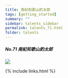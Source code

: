 ```yaml
---
title: 南紀和歌山釣太郎
tags: [getting_started]
summary: ""
sidebar: talents_sidebar
permalink: talents_71.html
folder: talents
---
```



##### No.71 南紀和歌山釣太郎

![](https://yt3.ggpht.com/ytc/AKedOLTXYKAkNTMxD7RZsV1niDW76HbcWyfhsbGKdb6Itw=s176-c-k-c0x00ffffff-no-rj)





{% include links.html %}

